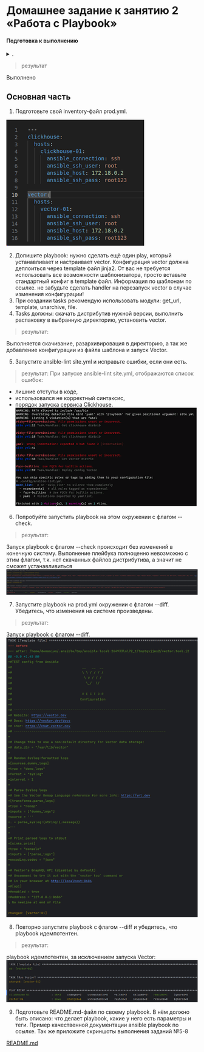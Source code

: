 # Домашнее задание к занятию 2 «Работа с Playbook»

#### Подготовка к выполнению
<details><summary>.</summary>
1. Необязательно. Изучите, что такое ClickHouse и Vector.
2. Создайте свой публичный репозиторий на GitHub с произвольным именем или используйте старый.
3. Скачайте Playbook из репозитория с домашним заданием и перенесите его в свой репозиторий.
4. Подготовьте хосты в соответствии с группами из предподготовленного playbook.
</details>  

>результат 

Выполнено


## Основная часть
1. Подготовьте свой inventory-файл prod.yml.

![img_1.png](Files%2Fimg%2Fimg_1.png)

2. Допишите playbook: нужно сделать ещё один play, который устанавливает и настраивает vector. 
Конфигурация vector должна деплоиться через template файл jinja2. 
От вас не требуется использовать все возможности шаблонизатора, просто вставьте стандартный конфиг в template файл. 
Информация по шаблонам по ссылке. не забудьте сделать handler на перезапуск vector в случае изменения конфигурации!
3. При создании tasks рекомендую использовать модули: get_url, template, unarchive, file.
4. Tasks должны: скачать дистрибутив нужной версии, выполнить распаковку в выбранную директорию, установить vector.

>результат:

Выполняется скачивание, разархивировация в директорию, а так же добавление конфигурации из файла шаблона и запуск Vector.
   
5. Запустите ansible-lint site.yml и исправьте ошибки, если они есть.

>результат:
При запуске  ansible-lint site.yml, отображаются список ошибок:
* лишние отступы в коде, 
* использовался не корректный синтаксис, 
* порядок запуска сервиса Clickhouse.
![img.png](Files/img/img4.png)


6. Попробуйте запустить playbook на этом окружении с флагом --check.

>результат:
>
Запуск playbook с флагом --check происходит без изменений в конечную систему. 
Выполнение плейбука полноценно невозможно с этим флагом, т.к. нет скачанных файлов дистрибутива, а значит не сможет  устанавливиться
![img.png](Files/img/img.png)

7. Запустите playbook на prod.yml окружении с флагом --diff. Убедитесь, что изменения на системе произведены.
>результат:
>
Запуск playbook с флагом --diff. 
![img.png](Files/img/img2.png)

8. Повторно запустите playbook с флагом --diff и убедитесь, что playbook идемпотентен.
>результат:
>
playbook идемпотентен, за исключением запуска Vector:
![img.png](Files/img/img3.png)

9. Подготовьте README.md-файл по своему playbook. В нём должно быть описано: что делает playbook, 
какие у него есть параметры и теги. Пример качественной документации ansible playbook по ссылке. 
Так же приложите скриншоты выполнения заданий №5-8

[README.md](https://github.com/R-Gennadi/devops-netology/blob/main/ansible/02-playbook/Files/playbook/README.md "описание playbook")


